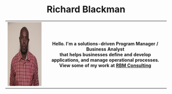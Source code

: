 <h1 align="center">Richard Blackman</h1>
<table>
  <tr>
    <th><img src="assets/img/RBlackman_pic.jpg" height="200px" alt="Richard Blackman"></th>
    <th>Hello. I'm a solutions-driven Program Manager / Business Analyst<BR>that helps businesses define and develop applications, and manage operational processes.<br>View some of my work at <a href="https://rich-blackman.github.io/github.io/index.html" target="_blank"><b>RBM Consulting</b></a></div></th>
  </tr>
</table>
